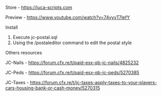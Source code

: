 Store - https://juca-scripts.com

Preview - https://www.youtube.com/watch?v=74vyvT7lefY

Install 
1. Execute jc-postal.sql
2. Using the /postaleditor command to edit the postal style

Others resources

JC-Nails - https://forum.cfx.re/t/paid-esx-qb-jc-nails/4825232

JC-Peds - https://forum.cfx.re/t/paid-esx-qb-jc-peds/5270385

JC-Taxes - https://forum.cfx.re/t/jc-taxes-apply-taxes-to-your-players-cars-housing-bank-or-cash-money/5270315